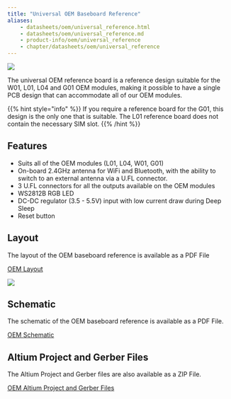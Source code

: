 ```yaml
---
title: "Universal OEM Baseboard Reference"
aliases:
    - datasheets/oem/universal_reference.html
    - datasheets/oem/universal_reference.md
    - product-info/oem/universal_reference
    - chapter/datasheets/oem/universal_reference
---
```


![](/gitbook/assets/universal_reference.png)

The universal OEM reference board is a reference design suitable for the W01, L01, L04 and G01 OEM modules, making it possible to have a single PCB design that can accommodate all of our OEM modules.

{{% hint style="info" %}}
If you require a reference board for the G01, this design is the only one that is suitable. The L01 reference board does not contain the necessary SIM slot.
{{% /hint %}}

## Features

* Suits all of the OEM modules \(L01, L04, W01, G01\)
* On-board 2.4GHz antenna for WiFi and Bluetooth, with the ability to switch to an external antenna via a U.FL connector.
* 3 U.FL connectors for all the outputs available on the OEM modules
* WS2812B RGB LED
* DC-DC regulator (3.5 - 5.5V) input with low current draw during Deep Sleep
* Reset button

## Layout

The layout of the OEM baseboard reference is available as a PDF File

<a href="/gitbook/assets/oem-universal-layout.pdf" target="_blank"> OEM Layout </a>

![](/gitbook/assets/oem-universal-layout-1.png)

## Schematic

The schematic of the OEM baseboard reference is available as a PDF File.

<a href="/gitbook/assets/oem-universal-schematic.pdf" target="_blank"> OEM Schematic </a>

## Altium Project and Gerber Files

The Altium Project and Gerber files are also available as a ZIP File.

[OEM Altium Project and Gerber Files](/gitbook/assets/oem-universal-baseboard-ref.zip)
